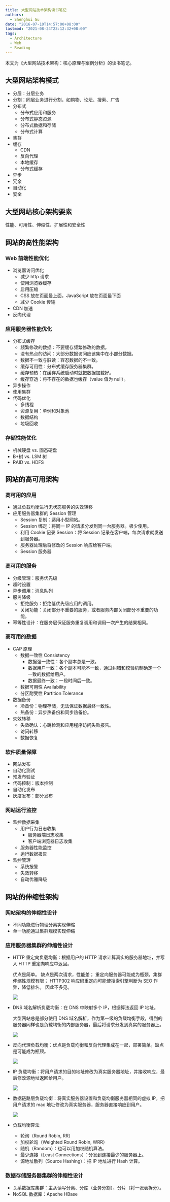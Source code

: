 ```yaml
---
title: 大型网站技术架构读书笔记
authors:
  - Shenghui Gu
date: "2016-07-10T14:57:00+08:00"
lastmod: "2021-08-24T23:12:32+08:00"
tags:
  - Architecture
  - Web
  - Reading
---
```


本文为《大型网站技术架构：核心原理与案例分析》的读书笔记。

<!-- more -->

## 大型网站架构模式

- 分层：分层业务
- 分割：同层业务进行分割，如购物、论坛、搜索、广告
- 分布式
  - 分布式应用和服务
  - 分布式静态资源
  - 分布式数据和存储
  - 分布式计算
- 集群
- 缓存
  - CDN
  - 反向代理
  - 本地缓存
  - 分布式缓存
- 异步
- 冗余
- 自动化
- 安全

## 大型网站核心架构要素

性能、可用性、伸缩性、扩展性和安全性

## 网站的高性能架构

### Web 前端性能优化

- 浏览器访问优化
  - 减少 http 请求
  - 使用浏览器缓存
  - 启用压缩
  - CSS 放在页面最上面，JavaScript 放在页面最下面
  - 减少 Cookie 传输
- CDN 加速
- 反向代理

### 应用服务器性能优化

- 分布式缓存
  - 频繁修改的数据：不要缓存频繁修改的数据。
  - 没有热点的访问：大部分数据访问应该集中在小部分数据。
  - 数据不一致与脏读：容忍数据的不一致。
  - 缓存可用性：分布式缓存服务器集群。
  - 缓存预热：在缓存系统启动时就把数据加载好。
  - 缓存穿透：将不存在的数据也缓存（value 值为 null）。
- 异步操作
- 使用集群
- 代码优化
  - 多线程
  - 资源复用：单例和对象池
  - 数据结构
  - 垃圾回收

### 存储性能优化

- 机械硬盘 vs. 固态硬盘
- B+树 vs. LSM 树
- RAID vs. HDFS

## 网站的高可用架构

### 高可用的应用

- 通过负载均衡进行无状态服务的失效转移
- 应用服务器集群的 Session 管理
  - Session 复制：适用小型网站。
  - Session 绑定：将同一 IP 的请求分发到同一台服务器。极少使用。
  - 利用 Cookie 记录 Session：将 Session 记录在客户端，每次请求就发送到服务器。
  - 服务器处理后将修改的 Session 响应给客户端。
  - Session 服务器

### 高可用的服务

- 分级管理：服务优先级
- 超时设置
- 异步调用：消息队列
- 服务降级
  - 拒绝服务：拒绝低优先级应用的调用。
  - 关闭功能：关闭部分不重要的服务，或者服务内部关闭部分不重要的功能。
- 幂等性设计：在服务层保证服务重复调用和调用一次产生的结果相同。

### 高可用的数据

- CAP 原理
  - 数据一致性 Consistency
    - 数据强一致性：各个副本总是一致。
    - 数据用户一致：各个副本可能不一致，通过纠错和校验机制确定一个一致的数据给用户。
    - 数据最终一致：一段时间后一致。
  - 数据可用性 Availability
  - 分区耐受性 Partition Tolerance
- 数据备份
  - 冷备份：物理存储，无法保证数据最终一致性。
  - 热备份：异步热备份和同步热备份。
- 失效转移
  - 失效确认：心跳检测和应用程序访问失败报告。
  - 访问转移
  - 数据恢复

### 软件质量保障

- 网站发布
- 自动化测试
- 预发布验证
- 代码控制：版本控制
- 自动化发布
- 灰度发布：部分发布

### 网站运行监控

- 监控数据采集
  - 用户行为日志收集
    - 服务器端日志收集
    - 客户端浏览器日志收集
  - 服务器性能监控
  - 运行数据报告
- 监控管理
  - 系统报警
  - 失效转移
  - 自动优雅降级

## 网站的伸缩性架构

### 网站架构的伸缩性设计

- 不同功能进行物理分离实现伸缩
- 单一功能通过集群规模实现伸缩

### 应用服务器集群的伸缩性设计

- HTTP 重定向负载均衡：根据用户的 HTTP 请求计算真实的服务器地址，并写入 HTTP 重定向响应中返回。

  优点是简单。
  缺点是两次请求，性能差；
  重定向服务器可能成为瓶颈，集群伸缩性规模有限；
  HTTP302 响应码重定向可能使搜索引擎判断为 SEO 作弊，降低排名。
  因此不多见。

  ![](redirect-load-balance.jpg)

- DNS 域名解析负载均衡：在 DNS 中映射多个 IP，根据算法返回 IP 地址。

  大型网站总是部分使用 DNS 域名解析，作为第一级的负载均衡手段，得到的服务器同样也是负载均衡的内部服务器，最后将请求分发到真实的服务器上。

  ![](dns-load-balance.jpg)

- 反向代理负载均衡：优点是负载均衡和反向代理集成在一起，部署简单。缺点是可能成为瓶颈。

  ![](reverse-proxy-load-balance.jpg)

- IP 负载均衡：将用户请求的目的地址修改为真实服务器地址，并接收响应，最后修改源地址返回给用户。

  ![](ip-load-balance.jpg)

- 数据链路层负载均衡：将真实服务器设置和负载均衡服务器相同的虚拟 IP，把用户请求的 mac 地址修改为真实服务器，服务器直接响应到用户。

  ![](data-link-load-balance.jpg)

- 负载均衡算法
  - 轮询（Round Robin, RR）
  - 加权轮询（Weighted Round Robin, WRR）
  - 随机（Random）：也可以用加权随机算法。
  - 最少连接（Least Connections）：分发到连接最少的服务器上。
  - 源地址散列（Source Hashing）：把 IP 地址进行 Hash 计算。

### 数据存储服务器集群的伸缩性设计

- 关系数据库集群：主从读写分离、分库（业务分割）、分片（将一张表拆分）。
- NoSQL 数据库：Apache HBase
